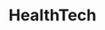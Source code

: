 ---
collection-name: pages
name: healthcare
title: "HealthTech"
longTitle: "HealthTech development Services"
seoTitle: Healthcare
description: Dashbouquet is a leading healthcare software development company. We can build a custom solution for your company, develop an MVP for your startup or make a final step to move your project to production. We offer web and mobile apps development, UI/UX design and software testing. We build HIPAA and GDPR compliant healthcare software
keywords: startup development company, cost of app development, cost to develop an app, custom app development company, mvp development company, mvp cost calculator, mvp development, mvp for startups, healthcare, healthcare apps, helathcare development
---
